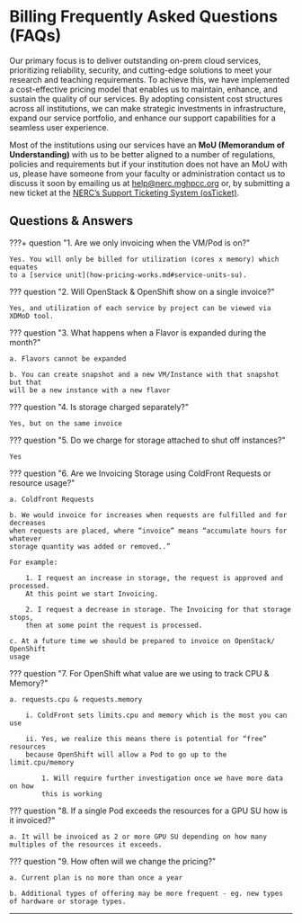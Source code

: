 # Billing Frequently Asked Questions (FAQs)

Our primary focus is to deliver outstanding on-prem cloud services, prioritizing
reliability, security, and cutting-edge solutions to meet your research and teaching
requirements. To achieve this, we have implemented a cost-effective pricing model
that enables us to maintain, enhance, and sustain the quality of our services.
By adopting consistent cost structures across all institutions, we can make strategic
investments in infrastructure, expand our service portfolio, and enhance our
support capabilities for a seamless user experience.

Most of the institutions using our services have an **MoU (Memorandum of Understanding)**
with us to be better aligned to a number of regulations, policies and requirements
but if your institution does not have an MoU with us, please have someone from
your faculty or administration contact us to discuss it soon by emailing us at
[help@nerc.mghpcc.org](mailto:help@nerc.mghpcc.org?subject=NERC%20MOU%20Question)
or, by submitting a new ticket at the [NERC’s Support Ticketing System (osTicket)](https://mghpcc.supportsystem.com/open.php).

## Questions & Answers

???+ question "1. Are we only invoicing when the VM/Pod is on?"

    Yes. You will only be billed for utilization (cores x memory) which equates
    to a [service unit](how-pricing-works.md#service-units-su).

??? question "2.  Will OpenStack & OpenShift show on a single invoice?"

    Yes, and utilization of each service by project can be viewed via XDMoD tool.

??? question "3. What happens when a Flavor is expanded during the month?"

    a. Flavors cannot be expanded

    b. You can create snapshot and a new VM/Instance with that snapshot but that
    will be a new instance with a new flavor

??? question "4. Is storage charged separately?"

    Yes, but on the same invoice

??? question "5. Do we charge for storage attached to shut off instances?"

    Yes

??? question "6. Are we Invoicing Storage using ColdFront Requests or resource usage?"

    a. Coldfront Requests

    b. We would invoice for increases when requests are fulfilled and for decreases
    when requests are placed, where “invoice” means “accumulate hours for whatever
    storage quantity was added or removed..”

    For example:

        1. I request an increase in storage, the request is approved and processed.
        At this point we start Invoicing.

        2. I request a decrease in storage. The Invoicing for that storage stops,
        then at some point the request is processed.

    c. At a future time we should be prepared to invoice on OpenStack/ OpenShift
    usage

??? question "7. For OpenShift what value are we using to track CPU & Memory?"

    a. requests.cpu & requests.memory

        i. ColdFront sets limits.cpu and memory which is the most you can use

        ii. Yes, we realize this means there is potential for “free” resources
        because OpenShift will allow a Pod to go up to the limit.cpu/memory

            1. Will require further investigation once we have more data on how
            this is working

??? question "8. If a single Pod exceeds the resources for a GPU SU how is it invoiced?"

    a. It will be invoiced as 2 or more GPU SU depending on how many multiples of the resources it exceeds.

??? question "9. How often will we change the pricing?"

    a. Current plan is no more than once a year

    b. Additional types of offering may be more frequent - eg. new types of hardware or storage types.

---
